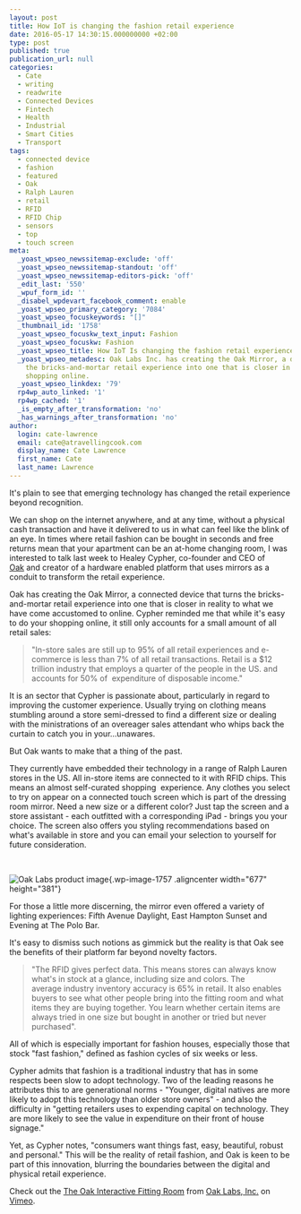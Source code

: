 ```yaml
---
layout: post
title: How IoT is changing the fashion retail experience
date: 2016-05-17 14:30:15.000000000 +02:00
type: post
published: true
publication_url: null
categories:
  - Cate
  - writing
  - readwrite
  - Connected Devices
  - Fintech
  - Health
  - Industrial
  - Smart Cities
  - Transport
tags:
  - connected device
  - fashion
  - featured
  - Oak
  - Ralph Lauren
  - retail
  - RFID
  - RFID Chip
  - sensors
  - top
  - touch screen
meta:
  _yoast_wpseo_newssitemap-exclude: 'off'
  _yoast_wpseo_newssitemap-standout: 'off'
  _yoast_wpseo_newssitemap-editors-pick: 'off'
  _edit_last: '550'
  _wpuf_form_id: ''
  _disabel_wpdevart_facebook_comment: enable
  _yoast_wpseo_primary_category: '7084'
  _yoast_wpseo_focuskeywords: "[]"
  _thumbnail_id: '1758'
  _yoast_wpseo_focuskw_text_input: Fashion
  _yoast_wpseo_focuskw: Fashion
  _yoast_wpseo_title: How IoT Is changing the fashion retail experience
  _yoast_wpseo_metadesc: Oak Labs Inc. has creating the Oak Mirror, a device turning
    the bricks-and-mortar retail experience into one that is closer in reality of
    shopping online.
  _yoast_wpseo_linkdex: '79'
  rp4wp_auto_linked: '1'
  rp4wp_cached: '1'
  _is_empty_after_transformation: 'no'
  _has_warnings_after_transformation: 'no'
author:
  login: cate-lawrence
  email: cate@atravellingcook.com
  display_name: Cate Lawrence
  first_name: Cate
  last_name: Lawrence
---
```

It's plain to see that emerging technology has changed the retail
experience beyond recognition.

We can shop on the internet anywhere, and at any time, without a
physical cash transaction and have it delivered to us in what can feel
like the blink of an eye. In times where retail fashion can be bought in
seconds and free returns mean that your apartment can be an at-home
changing room, I was interested to talk last week to Healey Cypher,
co-founder and CEO of [Oak](https://www.oaklabs.is/) and creator of a
hardware enabled platform that uses mirrors as a conduit to transform
the retail experience.

Oak has creating the Oak Mirror, a connected device that turns the
bricks-and-mortar retail experience into one that is closer in reality
to what we have come accustomed to online. Cypher reminded me that while
it's easy to do your shopping online, it still only accounts for a small
amount of all retail sales:

> "In-store sales are still up to 95% of all retail experiences and
> e-commerce is less than 7% of all retail transactions. Retail is a
> \$12 trillion industry that employs a quarter of the people in the US.
> and accounts for 50% of  expenditure of disposable income."

It is an sector that Cypher is passionate about, particularly in regard
to improving the customer experience. Usually trying on clothing means
stumbling around a store semi-dressed to find a different size or
dealing with the ministrations of an overeager sales attendant who whips
back the curtain to catch you in your...unawares.

But Oak wants to make that a thing of the past.

They currently have embedded their technology in a range of Ralph Lauren
stores in the US. All in-store items are connected to it with RFID
chips. This means an almost self-curated shopping  experience. Any
clothes you select to try on appear on a connected touch screen which is
part of the dressing room mirror. Need a new size or a different color?
Just tap the screen and a store assistant - each outfitted with a
corresponding iPad - brings you your choice. The screen also offers you
styling recommendations based on what's available in store and you can
email your selection to yourself for future consideration.

 

![Oak Labs product
image](rw-import/Oak-Labs-product-image-1024x576.jpg){.wp-image-1757
.aligncenter width="677" height="381"}

For those a little more discerning, the mirror even offered a variety of
lighting experiences: Fifth Avenue Daylight, East Hampton Sunset and
Evening at The Polo Bar.

It's easy to dismiss such notions as gimmick but the reality is that Oak
see the benefits of their platform far beyond novelty factors.

> "The RFID gives perfect data. This means stores can always know what's
> in stock at a glance, including size and colors. The average industry
> inventory accuracy is 65% in retail. It also enables buyers to see
> what other people bring into the fitting room and what items they are
> buying together. You learn whether certain items are always tried in
> one size but bought in another or tried but never purchased".

All of which is especially important for fashion houses, especially
those that stock "fast fashion," defined as fashion cycles of six weeks
or less.

Cypher admits that fashion is a traditional industry that has in some
respects been slow to adopt technology. Two of the leading reasons he
attributes this to are generational norms - "Younger, digital natives
are more likely to adopt this technology than older store owners" - and
also the difficulty in "getting retailers uses to expending capital on
technology. They are more likely to see the value in expenditure on
their front of house signage."

Yet, as Cypher notes, "consumers want things fast, easy, beautiful,
robust and personal." This will be the reality of retail fashion, and
Oak is keen to be part of this innovation, blurring the boundaries
between the digital and physical retail experience.

Check out the [The Oak Interactive Fitting
Room](https://vimeo.com/141758597) from [Oak Labs,
Inc.](https://vimeo.com/oaklabs) on [Vimeo](https://vimeo.com).
